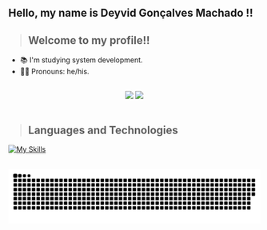 ## Hello, my name is Deyvid Gonçalves Machado !!

>## Welcome to my profile!!

- 📚 I'm studying system development.
- 💇‍♂️ Pronouns: he/his.

<br>

<div align="center">

<picture>
    <source height="180em" media="(prefers-color-scheme: dark)" srcset="https://github-readme-stats.vercel.app/api?username=Deyvid-G-Machado&show_icons=true&theme=github_dark&include_all_commits=true">
    <img height="180em" src="https://github-readme-stats.vercel.app/api?username=Deyvid-G-Machado&show_icons=true&include_all_commits=true">
</picture>
<picture>
    <source height="180em" media="(prefers-color-scheme: dark)" srcset="https://github-readme-stats.vercel.app/api/top-langs/?username=Deyvid-G-Machado&layout=compact&langs_count=7&theme=github_dark">
    <img height="180em" src="https://github-readme-stats.vercel.app/api/top-langs/?username=Deyvid-G-Machado&layout=compact&langs_count=7">
</picture>
</div>

<br>

>## Languages and Technologies

[![My Skills](https://skillicons.dev/icons?i=html,css,js,vuejs,java,git,python,vscode,idea,linux)](https://skillicons.dev)

<br>

<picture>
    <source media="(prefers-color-scheme: dark)" srcset="https://raw.githubusercontent.com/Deyvid-G-Machado/Deyvid-G-Machado/output/github-snake-dark.svg">
    <img src="https://raw.githubusercontent.com/Deyvid-G-Machado/Deyvid-G-Machado/output/github-snake.svg">
</picture>
